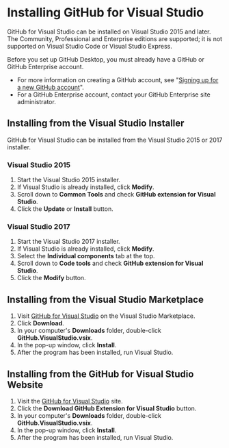 # Installing GitHub for Visual Studio

GitHub for Visual Studio can be installed on Visual Studio 2015 and later. The Community, Professional and Enterprise editions are supported; it is not supported on Visual Studio Code or Visual Studio Express.

Before you set up GitHub Desktop, you must already have a GitHub or GitHub Enterprise account.

- For more information on creating a GitHub account, see "[Signing up for a new GitHub account](https://help.github.com/articles/signing-up-for-a-new-github-account/)".
- For a GitHub Enterprise account, contact your GitHub Enterprise site administrator.

## Installing from the Visual Studio Installer

GitHub for Visual Studio can be installed from the Visual Studio 2015 or 2017 installer.

### Visual Studio 2015

1. Start the Visual Studio 2015 installer.
2. If Visual Studio is already installed, click **Modify**.
3. Scroll down to **Common Tools** and check **GitHub extension for Visual Studio**.
4. Click the **Update** or **Install** button.

### Visual Studio 2017

1. Start the Visual Studio 2017 installer.
2. If Visual Studio is already installed, click **Modify**.
3. Select the **Individual components** tab at the top.
4. Scroll down to **Code tools** and check **GitHub extension for Visual Studio**.
5. Click the **Modify** button.

## Installing from the Visual Studio Marketplace

1. Visit [GitHub for Visual Studio](https://marketplace.visualstudio.com/items?itemName=GitHub.GitHubExtensionforVisualStudio) on the Visual Studio Marketplace.
2. Click **Download**.
3. In your computer's **Downloads** folder, double-click **GitHub.VisualStudio.vsix**.
4. In the pop-up window, click **Install**.
5. After the program has been installed, run Visual Studio.

## Installing from the GitHub for Visual Studio Website

1. Visit the [GitHub for Visual Studio](https://visualstudio.github.com/) site.
2. Click the **Download GitHub Extension for Visual Studio** button.
3. In your computer's **Downloads** folder, double-click **GitHub.VisualStudio.vsix**.
4. In the pop-up window, click **Install**.
5. After the program has been installed, run Visual Studio.